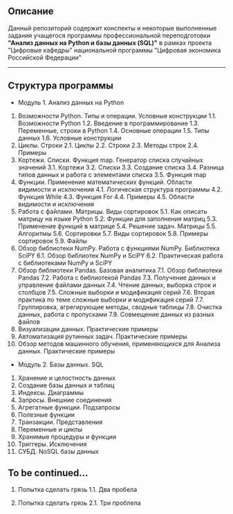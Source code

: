 ## Описание
Данный репозиторий содержит конспекты и некоторые выполненные задания учащегося программы профессиональной переподготовки **"Анализ данных на Python и базы данных (SQL)"** в рамках проекта "Цифровые кафедры" национальной программы "Цифровая экономика Российской Федерации"

---

## Структура программы

- Модуль 1. Анализ данных на Python
1. Возможности Python. Типы и операции. Условные конструкции 
    1.1. Возможности Python 
    1.2. Введение в программирование 
    1.3. Переменные, строки в Python 
    1.4. Основные операции 
    1.5. Типы данных 
    1.6. Условные конструкции 
2. Циклы. Строки
2.1. Циклы
2.2. Строки
2.3. Методы строк
2.4. Примеры
3. Кортежи. Списки. Функция map. Генератор списка случайных значений
3.1. Кортежи
3.2. Списки
3.3. Создание списка
3.4. Разница типов данных и работа с элементами списка
3.5. Функция map
4. Функции. Применение математических функций. Области видимости и исключения
4.1. Логическая структура программы
4.2. Функция While
4.3. Функция For
4.4. Примеры
4.5. Области видимости и исключения
5. Работа с файлами. Матрицы. Виды сортировок
5.1. Как описать матрицу на языке Python
5.2. Функции для заполнения матриц
5.3. Применение функций в матрице
5.4. Решение задач. Матрицы
5.5. Алгоритмы
5.6. Сортировки
5.7. Виды сортировок
5.8. Примеры сортировок
5.9. Файлы
6. Обзор библиотеки NumPy. Работа с функциями NumPy. Библиотека SciPY
6.1. Обзор библиотек NumPy и SciPY
6.2. Практическая работа с библиотеками NumPy и SciPY
7. Обзор библиотеки Pandas. Базовая аналитика
7.1. Обзор библиотеки Pandas
7.2. Работа с библиотекой Pandas
7.3. Получение данных и управление файлами данных
7.4. Чтение данных, выборка строк и столбцов
7.5. Сложные выборки и модификация серий
7.6. Вторая практика по теме сложные выборки и модификация серий
7.7. Группировка, агрегирующие методы, сводные таблицы
7.8. Очистка данных, работа с пропусками
7.9. Совмещение данных из разных файлов
8. Визуализации данных. Практические примеры
9. Автоматизация рутинных задач. Практические примеры
10. Обзор методов машинного обучения, применяющихся для Анализа данных. Практические примеры

- Модуль 2. Базы данных. SQL
1. Хранение и целостность данных
2. Создание базы данных и таблиц
3. Индексы. Диаграммы
4. Запросы. Внешние соединения
5. Агрегатные функции. Подзапросы
6. Полезные функции
7. Транзакции. Представления
8. Переменные и циклы
9. Хранимые процедуры и функции
10. Триггеры. Исключения
11. СУБД. NoSQL базы данных

## To be continued...

1. Попытка сделать грязь 
  1.1. Два пробела

2. Попытка сделать грязь
   2.1. Три проблела